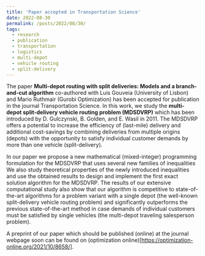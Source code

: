 ```yaml
---
title: 'Paper accepted in Transportation Science'
date: 2022-08-30
permalink: /posts/2022/08/30/
tags:
  - research
  - publication
  - transportation
  - logistics
  - multi-depot
  - vehicle routing
  - split-delivery
---
```


The paper **Multi-depot routing with split deliveries: Models and a branch-and-cut algorithm** co-authored with Luis Gouveia (University of Lisbon) and Mario Ruthmair (Gurobi Optimization) has been accepted for publication in the journal Transportation Science. In this work, we study the **multi-depot split-delivery vehicle routing problem (MDSDVRP)** which has been introduced by D. Gulczynski, B. Golden, and E. Wasil in 2011. The MDSDVRP offers a potential to increase the efficiency of (last-mile) delivery and additional cost-savings by combining deliveries from multiple origins (depots) with the opportunity to satisfy individual customer demands by more than one vehicle (split-delivery). 

In our paper we propose a new mathematical (mixed-integer) programming formulation for the MDSDVRP that uses several new families of inequalities We also study theoretical properties of the newly introduced inequalities and use the obtained results to design and implement the first exact solution algorithm for the MDSDVRP. The results of our extensive computational study also show that our algorithm is competitive to state-of-the-art algorithms for a problem variant with a single depot (the well-known split-delivery vehicle routing problem) and significantly outperforms the previous state-of-the-art method in case demands of individual customers must be satisfied by single vehicles (the multi-depot traveling salesperson problem). 

A preprint of our paper which should be published (online) at the journal webpage soon can be found on (optimization online)[https://optimization-online.org/2021/10/8658/].


